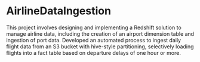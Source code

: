 # AirlineDataIngestion

This project involves designing and implementing a Redshift solution to manage airline data, including the creation of an airport dimension table and ingestion of port data. Developed an automated process to ingest daily flight data from an S3 bucket with hive-style partitioning, selectively loading flights into a fact table based on departure delays of one hour or more.